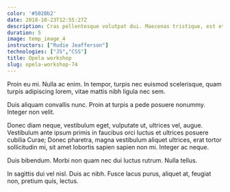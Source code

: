 ```yaml
---
color: '#5020b2'
date: 2018-10-23T12:55:27Z
description: Cras pellentesque volutpat dui. Maecenas tristique, est et tempus semper, est quam pharetra magna, ac consequat metus sapien ut nunc.
duration: 5
image: temp_image_4
instructors: ["Rudie Jeafferson"]
technologies: ["JS","CSS"]
title: Opela workshop
slug: opela-workshop-74
---
```

Proin eu mi. Nulla ac enim. In tempor, turpis nec euismod scelerisque, quam turpis adipiscing lorem, vitae mattis nibh ligula nec sem.

Duis aliquam convallis nunc. Proin at turpis a pede posuere nonummy. Integer non velit.

Donec diam neque, vestibulum eget, vulputate ut, ultrices vel, augue. Vestibulum ante ipsum primis in faucibus orci luctus et ultrices posuere cubilia Curae; Donec pharetra, magna vestibulum aliquet ultrices, erat tortor sollicitudin mi, sit amet lobortis sapien sapien non mi. Integer ac neque.

Duis bibendum. Morbi non quam nec dui luctus rutrum. Nulla tellus.

In sagittis dui vel nisl. Duis ac nibh. Fusce lacus purus, aliquet at, feugiat non, pretium quis, lectus.
